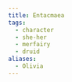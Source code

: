```yaml
---
title: Entacmaea
tags:
  - character
  - she-her
  - merfairy
  - druid
aliases:
  - Olivia
---
```

